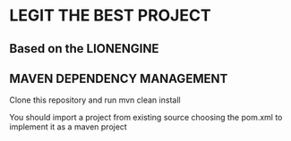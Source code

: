 # LEGIT THE BEST PROJECT

## Based on the LIONENGINE
## MAVEN DEPENDENCY MANAGEMENT

Clone this repository and run mvn clean install

You should import a project from existing source choosing the pom.xml to implement it as a maven project 